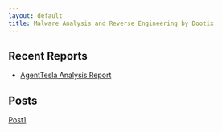 ```yaml
---
layout: default
title: Malware Analysis and Reverse Engineering by Dootix
---
```


## Recent Reports
- [AgentTesla Analysis Report](./Reports/AgentTesla_analysis_report.pdf)

## Posts
[Post1](/_posts/post1.md/)
